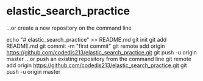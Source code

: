 # elastic_search_practice
…or create a new repository on the command line

echo "# elastic_search_practice" >> README.md
git init
git add README.md
git commit -m "first commit"
git remote add origin https://github.com/codedis213/elastic_search_practice.git
git push -u origin master
…or push an existing repository from the command line
git remote add origin https://github.com/codedis213/elastic_search_practice.git
git push -u origin master
